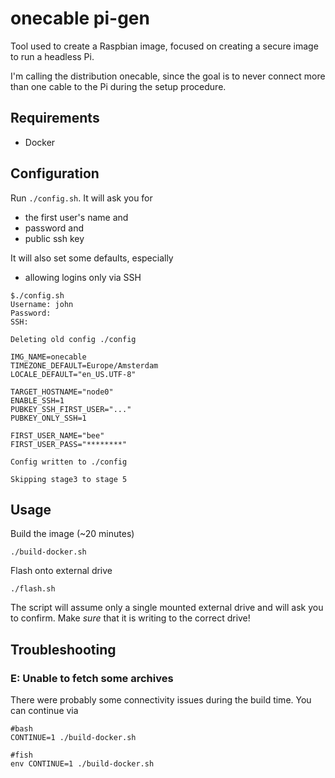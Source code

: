 # onecable pi-gen

Tool used to create a Raspbian image, focused on creating a secure image to run a headless Pi.

I'm calling the distribution onecable, since the goal is to never connect more than one cable to the Pi during the setup procedure.

## Requirements

* Docker

## Configuration

Run `./config.sh`. It will ask you for
* the first user's name and
* password and
* public ssh key

It will also set some defaults, especially
* allowing logins only via SSH

```
$./config.sh
Username: john
Password:
SSH:

Deleting old config ./config

IMG_NAME=onecable
TIMEZONE_DEFAULT=Europe/Amsterdam
LOCALE_DEFAULT="en_US.UTF-8"

TARGET_HOSTNAME="node0"
ENABLE_SSH=1
PUBKEY_SSH_FIRST_USER="..."
PUBKEY_ONLY_SSH=1

FIRST_USER_NAME="bee"
FIRST_USER_PASS="********"

Config written to ./config

Skipping stage3 to stage 5
```

## Usage

Build the image (~20 minutes)

```
./build-docker.sh
```

Flash onto external drive

```
./flash.sh
```

The script will assume only a single mounted external drive and will ask you to confirm. Make *sure* that it is writing to the correct drive!

## Troubleshooting

### E: Unable to fetch some archives

There were probably some connectivity issues during the build time. You can continue via

```
#bash
CONTINUE=1 ./build-docker.sh

#fish
env CONTINUE=1 ./build-docker.sh
```
